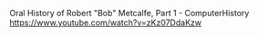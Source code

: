
Oral History of Robert "Bob" Metcalfe, Part 1 - ComputerHistory
https://www.youtube.com/watch?v=zKz07DdaKzw

